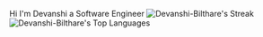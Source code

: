 Hi I'm Devanshi a Software Engineer
![Devanshi-Bilthare's Streak](https://github-readme-streak-stats.herokuapp.com/?user=Devanshi-Bilthare&theme=vue-dark&hide_border=true)
![Devanshi-Bilthare's Top Languages](https://github-readme-stats.vercel.app/api/top-langs/?username=Devanshi-Bilthare&theme=vue-dark&show_icons=true&hide_border=true&layout=compact)

